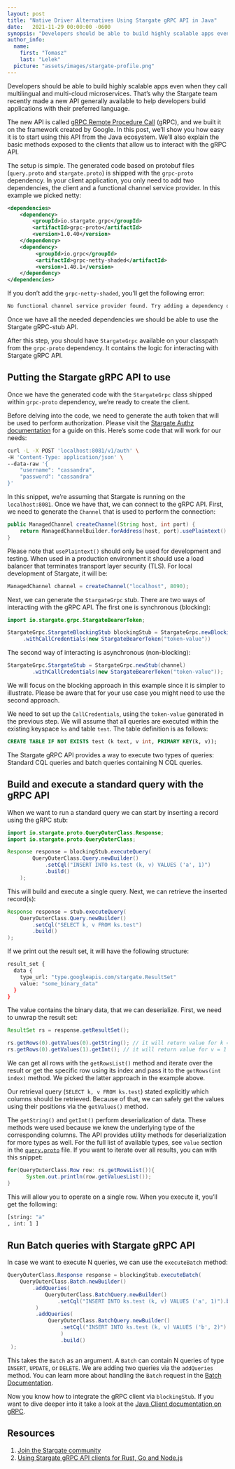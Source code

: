 ```yaml
---
layout: post
title: "Native Driver Alternatives Using Stargate gRPC API in Java"
date:   2021-11-29 00:00:00 -0600
synopsis: "Developers should be able to build highly scalable apps even when they call multilingual and multi-cloud microservices. That’s why the Stargate team recently made a new API generally available to help developers build applications with their preferred language."
author_info:
  name:
    first: "Tomasz"
    last: "Lelek"
  picture: "assets/images/stargate-profile.png"
---
```


Developers should be able to build highly scalable apps even when they call multilingual and multi-cloud microservices. That’s why the Stargate team recently made a new API generally available to help developers build applications with their preferred language.

The new API is called [gRPC Remote Procedure Call](https://dtsx.io/2Z2nCfU) (gRPC), and we built it on the framework created by Google. In this post, we’ll show you how easy it is to start using this API from the Java ecosystem. We’ll also explain the basic methods exposed to the clients that allow us to interact with the gRPC API.

The setup is simple. The generated code based on protobuf files (`query.proto` and `stargate.proto`) is shipped with the `grpc-proto` dependency. In your client application, you only need to add two dependencies, the client and a functional channel service provider. In this example we picked netty:

```xml
<dependencies>
    <dependency>
        <groupId>io.stargate.grpc</groupId>
        <artifactId>grpc-proto</artifactId>
        <version>1.0.40</version>
    </dependency>
    <dependency>
         <groupId>io.grpc</groupId>
         <artifactId>grpc-netty-shaded</artifactId>
         <version>1.40.1</version>
    </dependency>
</dependencies>
```

If you don’t add the `grpc-netty-shaded`, you’ll get the following error:

```sh
No functional channel service provider found. Try adding a dependency on the grpc-okhttp, grpc-netty, or grpc-netty-shaded artifact.
```

Once we have all the needed dependencies we should be able to use the Stargate gRPC-stub API.

After this step, you should have `StargateGrpc` available on your classpath from the `grpc-proto` dependency. It contains the logic for interacting with Stargate gRPC API.

## Putting the Stargate gRPC API to use

Once we have the generated code with the `StargateGrpc` class shipped within `grpc-proto` dependency, we’re ready to create the client.

Before delving into the code, we need to generate the auth token that will be used to perform authorization. Please visit the [Stargate Authz documentation](https://dtsx.io/3csSw47) for a guide on this. Here’s some code that will work for our needs:

```sh
curl -L -X POST 'localhost:8081/v1/auth' \
-H 'Content-Type: application/json' \
--data-raw '{
    "username": "cassandra",
    "password": "cassandra"
}'
```

In this snippet, we’re assuming that Stargate is running on the `localhost:8081`. Once we have that, we can connect to the gRPC API. First, we need to generate the `Channel` that is used to perform the connection:

```java
public ManagedChannel createChannel(String host, int port) {
    return ManagedChannelBuilder.forAddress(host, port).usePlaintext().build();
}
```

Please note that `usePlaintext()` should only be used for development and testing. When used in a production environment it should use a load balancer that terminates transport layer security (TLS). For local development of Stargate, it will be:

```java
ManagedChannel channel = createChannel("localhost", 8090);
```

Next, we can generate the `StargateGrpc` stub. There are two ways of interacting with the gRPC API. The first one is synchronous (blocking):

```java
import io.stargate.grpc.StargateBearerToken;

StargateGrpc.StargateBlockingStub blockingStub = StargateGrpc.newBlockingStub(channel)
     .withCallCredentials(new StargateBearerToken("token-value"))
```

The second way of interacting is asynchronous (non-blocking):

```java
StargateGrpc.StargateStub = StargateGrpc.newStub(channel)
        .withCallCredentials(new StargateBearerToken("token-value"));
```

We will focus on the blocking approach in this example since it is simpler to illustrate. Please be aware that for your use case you might need to use the second approach.

We need to set up the `CallCredentials`, using the `token-value` generated in the previous step. We will assume that all queries are executed within the existing keyspace `ks` and table `test`. The table definition is as follows:

```sql
CREATE TABLE IF NOT EXISTS test (k text, v int, PRIMARY KEY(k, v));
```

The Stargate gRPC API provides a way to execute two types of queries: Standard CQL queries and batch queries containing N CQL queries.


## Build and execute a standard query with the gRPC API

When we want to run a standard query we can start by inserting a record using the gRPC stub:

```java
import io.stargate.proto.QueryOuterClass.Response;
import io.stargate.proto.QueryOuterClass;

Response response = blockingStub.executeQuery(
        QueryOuterClass.Query.newBuilder()
            .setCql("INSERT INTO ks.test (k, v) VALUES ('a', 1)")
            .build()
    );
```

This will build and execute a single query. Next, we can retrieve the inserted record(s):

```java
Response response = stub.executeQuery(
    QueryOuterClass.Query.newBuilder()
        .setCql("SELECT k, v FROM ks.test")
        .build()
);
```

If we print out the result set, it will have the following structure:

```sh
result_set {
  data {
    type_url: "type.googleapis.com/stargate.ResultSet"
    value: "some_binary_data"
  }
}
```

The value contains the binary data, that we can deserialize. First, we need to unwrap the result set:

```java
ResultSet rs = response.getResultSet();

rs.getRows(0).getValues(0).getString(); // it will return value for k = "a"
rs.getRows(0).getValues(1).getInt(); // it will return value for v = 1
```

We can get all rows with the `getRowsList()` method and iterate over the result or get the specific row using its index and pass it to the `getRows(int index)` method. We picked the latter approach in the example above.

Our retrieval query (`SELECT k, v FROM ks.test`) stated explicitly which columns should be retrieved. Because of that, we can safely get the values using their positions via the `getValues()` method.

The `getString()` and `getInt()` perform deserialization of data. These methods were used because we knew the underlying type of the corresponding columns. The API provides utility methods for deserialization for more types as well. For the full list of available types, see `value` section in the [`query.proto`](https://dtsx.io/3nxrgYI) file. If you want to iterate over all results, you can with this snippet:

```java
for(QueryOuterClass.Row row: rs.getRowsList()){
      System.out.println(row.getValuesList());
}
```

This will allow you to operate on a single row. When you execute it, you’ll get the following:

```sh
[string: "a"
, int: 1 ]
```

## Run Batch queries with Stargate gRPC API

In case we want to execute N queries, we can use the `executeBatch` method:

```java
QueryOuterClass.Response response = blockingStub.executeBatch(
    QueryOuterClass.Batch.newBuilder()               
        .addQueries(
            QueryOuterClass.BatchQuery.newBuilder()
                .setCql("INSERT INTO ks.test (k, v) VALUES ('a', 1)").build()
         )          
         .addQueries( 
             QueryOuterClass.BatchQuery.newBuilder()
                 .setCql("INSERT INTO ks.test (k, v) VALUES ('b', 2)").build()
                 )
                 .build()
 );
```

This takes the `Batch` as an argument. A `Batch` can contain N queries of type `INSERT`, `UPDATE`, or `DELETE`. We are adding two queries via the `addQueries` method. You can learn more about handling the `Batch` request in the [Batch Documentation](https://dtsx.io/3cs7doc).

Now you know how to integrate the gRPC client via `blockingStub`. If you want to dive deeper into it take a look at the [Java Client documentation on gRPC](https://dtsx.io/2Z2nCfU).


## Resources

1. [Join the Stargate community](https://dtsx.io/3qTlaUL)
2. [Using Stargate gRPC API clients for Rust, Go and Node.js](https://dtsx.io/2Z2nCfU)
